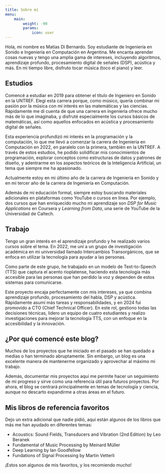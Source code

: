 ```yaml
---
title: Sobre mí
menu:
    main: 
        weight: -90
        params:
            icon: user
---
```


Hola, mi nombre es Matías Di Bernardo. Soy estudiante de Ingeniería en Sonido e Ingeniería en Computación en Argentina. Me encanta aprender cosas nuevas y tengo una amplia gama de intereses, incluyendo algoritmos, aprendizaje profundo, procesamiento digital de señales (DSP), acústica y más. En mi tiempo libre, disfruto tocar música (toco el piano) y leer.

## Estudios
Comencé a estudiar en 2019 para obtener el título de Ingeniero en Sonido en la UNTREF. Elegí esta carrera porque, como músico, quería combinar mi pasión por la música con mi interés en las matemáticas y las ciencias. Rápidamente me di cuenta de que una carrera en ingeniería ofrece mucho más de lo que imaginaba, y disfruté especialmente los cursos básicos de matemáticas, así como aquellos enfocados en acústica y procesamiento digital de señales.

Esta experiencia profundizó mi interés en la programación y la computación, lo que me llevó a comenzar la carrera de Ingeniería en Computación en 2022, en paralelo con la primera, también en la UNTREF. A través de estos estudios, he podido solidificar mis conocimientos de programación, explorar conceptos como estructuras de datos y patrones de diseño, y adentrarme en los aspectos teóricos de la Inteligencia Artificial, un tema que siempre me ha apasionado.

Actualmente estoy en mi último año de la carrera de Ingeniería en Sonido y en mi tercer año de la carrera de Ingeniería en Computación.

Además de mi educación formal, siempre estoy buscando materiales adicionales en plataformas como YouTube o cursos en línea. Por ejemplo, dos cursos que han enriquecido mucho mi aprendizaje son *DSP for Music Applications* en Coursera y *Learning from Data*, una serie de YouTube de la Universidad de Caltech.

## Trabajo
Tengo un gran interés en el aprendizaje profundo y he realizado varios cursos sobre el tema. En 2022, me uní a un grupo de investigación académica en mi universidad llamado Intercambios Transorgánicos, que se enfoca en utilizar la tecnología para ayudar a las personas.

Como parte de este grupo, he trabajado en un modelo de Text-to-Speech (TTS) que captura el acento rioplatense, haciendo esta tecnología más accesible para las personas que han perdido la voz y dependen de estos sistemas para comunicarse.

Este proyecto encaja perfectamente con mis intereses, ya que combina aprendizaje profundo, procesamiento del habla, DSP y acústica. Rápidamente asumí más tareas y responsabilidades, y en 2024 fui promovido a CTO (Chief Technical Officer). En este rol, gestiono todas las decisiones técnicas, lidero un equipo de cuatro estudiantes y realizo investigaciones para mejorar la tecnología TTS, con un enfoque en la accesibilidad y la innovación.

## ¿Por qué comencé este blog?
Muchos de los proyectos que he iniciado en el pasado se han quedado a medias o han terminado abruptamente. Sin embargo, un blog es una excelente manera de mantenerme organizado y aprovechar al máximo mi trabajo.

Además, documentar mis proyectos aquí me permite hacer un seguimiento de mi progreso y sirve como una referencia útil para futuros proyectos. Por ahora, el blog se centrará principalmente en temas de tecnología y ciencia, aunque no descarto expandirme a otras áreas en el futuro.

## Mis libros de referencia favoritos
Dejo un extra adicional que nadie pidió, aquí están algunos de los libros que más me han ayudado en diferentes temas:

* Acoustics: Sound Fields, Transducers and Vibration (2nd Edition) by Leo Beranek 
* Fundamental of Music Processing by Meinard Müller 
* Deep Learning by Ian Goodfellow 
* Fundations of Signal Processing by Martin Vetterli 

¡Estos son algunos de mis favoritos, y los recomiendo mucho!

